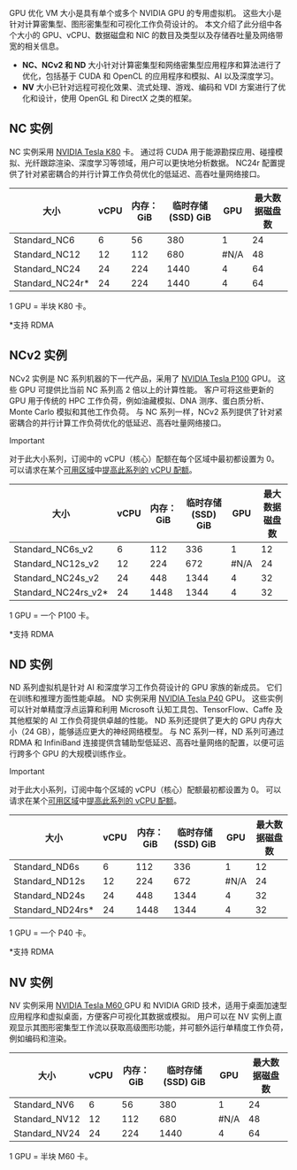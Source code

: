
GPU 优化 VM 大小是具有单个或多个 NVIDIA GPU 的专用虚拟机。 这些大小是针对计算密集型、图形密集型和可视化工作负荷设计的。 本文介绍了此分组中各个大小的 GPU、vCPU、数据磁盘和 NIC 的数目及类型以及存储吞吐量及网络带宽的相关信息。 

* **NC、NCv2 和 ND** 大小针对计算密集型和网络密集型应用程序和算法进行了优化，包括基于 CUDA 和 OpenCL 的应用程序和模拟、AI 以及深度学习。 
* **NV** 大小已针对远程可视化效果、流式处理、游戏、编码和 VDI 方案进行了优化和设计，使用 OpenGL 和 DirectX 之类的框架。  


## <a name="nc-instances"></a>NC 实例

NC 实例采用 [NVIDIA Tesla K80](http://images.nvidia.com/content/pdf/kepler/Tesla-K80-BoardSpec-07317-001-v05.pdf) 卡。 通过将 CUDA 用于能源勘探应用、碰撞模拟、光纤跟踪渲染、深度学习等领域，用户可以更快地分析数据。 NC24r 配置提供了针对紧密耦合的并行计算工作负荷优化的低延迟、高吞吐量网络接口。


| 大小 | vCPU | 内存：GiB | 临时存储 (SSD) GiB | GPU | 最大数据磁盘数 |
| --- | --- | --- | --- | --- | --- |
| Standard_NC6 |6 |56 | 380 | 1 | 24 |
| Standard_NC12 |12 |112 | 680 | #N/A | 48 |
| Standard_NC24 |24 |224 | 1440 | 4 | 64 |
| Standard_NC24r* |24 |224 | 1440 | 4 | 64 |

1 GPU = 半块 K80 卡。

*支持 RDMA

## <a name="ncv2-instances"></a>NCv2 实例

NCv2 实例是 NC 系列机器的下一代产品，采用了 [NVIDIA Tesla P100](http://images.nvidia.com/content/tesla/pdf/nvidia-tesla-p100-datasheet.pdf) GPU。 这些 GPU 可提供比当前 NC 系列高 2 倍以上的计算性能。 客户可将这些更新的 GPU 用于传统的 HPC 工作负荷，例如油藏模拟、DNA 测序、蛋白质分析、Monte Carlo 模拟和其他工作负荷。 与 NC 系列一样，NCv2 系列提供了针对紧密耦合的并行计算工作负荷优化的低延迟、高吞吐量网络接口。

> [!IMPORTANT]
> 对于此大小系列，订阅中的 vCPU（核心）配额在每个区域中最初都设置为 0。 可以请求在某个[可用区域](https://azure.microsoft.com/regions/services/)中[提高此系列的 vCPU 配额](../articles/azure-supportability/resource-manager-core-quotas-request.md)。
>

| 大小 | vCPU | 内存：GiB | 临时存储 (SSD) GiB | GPU | 最大数据磁盘数 |
| --- | --- | --- | --- | --- | --- |
| Standard_NC6s_v2 |6 |112 | 336 | 1 | 12 |
| Standard_NC12s_v2 |12 |224 | 672 | #N/A | 24 |
| Standard_NC24s_v2 |24 |448 | 1344 | 4 | 32 |
| Standard_NC24rs_v2* |24 |1448 | 1344 | 4 | 32 |

1 GPU = 一个 P100 卡。

*支持 RDMA

## <a name="nd-instances"></a>ND 实例

ND 系列虚拟机是针对 AI 和深度学习工作负荷设计的 GPU 家族的新成员。 它们在训练和推理方面性能卓越。 ND 实例采用 [NVIDIA Tesla P40](http://images.nvidia.com/content/pdf/tesla/184427-Tesla-P40-Datasheet-NV-Final-Letter-Web.pdf) GPU。 这些实例可以针对单精度浮点运算和利用 Microsoft 认知工具包、TensorFlow、Caffe 及其他框架的 AI 工作负荷提供卓越的性能。 ND 系列还提供了更大的 GPU 内存大小（24 GB），能够适应更大的神经网络模型。 与 NC 系列一样，ND 系列可通过 RDMA 和 InfiniBand 连接提供含辅助型低延迟、高吞吐量网络的配置，以便可运行跨多个 GPU 的大规模训练作业。

> [!IMPORTANT]
> 对于此大小系列，订阅中每个区域的 vCPU（核心）配额最初都设置为 0。 可以请求在某个[可用区域](https://azure.microsoft.com/regions/services/)中[提高此系列的 vCPU 配额](../articles/azure-supportability/resource-manager-core-quotas-request.md)。
>

| 大小 | vCPU | 内存：GiB | 临时存储 (SSD) GiB | GPU | 最大数据磁盘数 |
| --- | --- | --- | --- | --- | --- |
| Standard_ND6s |6 |112 | 336 | 1 | 12 |
| Standard_ND12s |12 |224 | 672 | #N/A | 24 |
| Standard_ND24s |24 |448 | 1344 | 4 | 32 |
| Standard_ND24rs* |24 |1448 | 1344 | 4 | 32 |

1 GPU = 一个 P40 卡。

*支持 RDMA

## <a name="nv-instances"></a>NV 实例



NV 实例采用 [NVIDIA Tesla M60 ](http://images.nvidia.com/content/tesla/pdf/188417-Tesla-M60-DS-A4-fnl-Web.pdf) GPU 和 NVIDIA GRID 技术，适用于桌面加速型应用程序和虚拟桌面，方便客户可视化其数据或模拟。 用户可以在 NV 实例上直观显示其图形密集型工作流以获取高级图形功能，并可额外运行单精度工作负荷，例如编码和渲染。 

| 大小 | vCPU | 内存：GiB | 临时存储 (SSD) GiB | GPU | 最大数据磁盘数 |
| --- | --- | --- | --- | --- | --- |
| Standard_NV6 |6 |56 |380 | 1 | 24 |
| Standard_NV12 |12 |112 |680 | #N/A | 48 |
| Standard_NV24 |24 |224 |1440 | 4 | 64 |

1 GPU = 半块 M60 卡。


